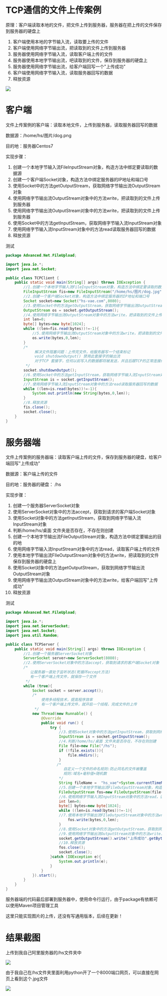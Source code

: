 <!-- toc -->

# TCP通信的文件上传案例

原理：客户端读取本地的文件，把文件上传到服务器，服务器在把上传的文件保存到服务器的硬盘上

1. 客户端使用本地的字节输入流，读取要上传的文件
2. 客户端使用网络字节输出流，把读取到的文件上传到服务器
3. 服务器使用网络字节输入流，读取客户端上传的文件
4. 服务器使用本地字节输出流，吧读取到的文件，保存到服务器的硬盘上
5. 服务器使用网络字节输出流，给客户端回写一个"上传成功"
6. 客户端使用网络字节输入流，读取服务器回写的数据
7. 释放资源

![](https://picture.hs-vae.com/TCP文件上传案例2.png)

# 客户端

文件上传案例的客户端：读取本地文件，上传到服务器，读取服务器回写的数据

数据源：/home/hs/图片/dog.png

目的地：服务器Centos7   

实现步骤：

1. 创建一个本地字节输入流FileInputStream对象，构造方法中绑定要读取的数据源
2. 创建一个客户端Socket对象，构造方法中绑定服务器的IP地址和端口号
3. 使用Socket中的方法getOutputStream，获取网络字节输出流OutputStream对象
4. 使用网络字节输出流OutputStream对象中的方法write，把读取到的文件上传到服务器
5. 使用网络字节输出流OutputStream对象中的方法write，把读取到的文件上传到服务器
6. 使用Socket中的方法getInputStream，获取网络字节输入流InputStream对象
7. 使用网络字节输入流InputStream对象中的方法read读取服务器回写的数据
8. 释放资源

测试

```java
package Advanced.Net.FileUpload;

import java.io.*;
import java.net.Socket;

public class TCPClient {
    public static void main(String[] args) throws IOException {
        //1.创建一个本地字节输入流FileInputStream对象，构造方法中绑定要读取的数据源
        FileInputStream fis=new FileInputStream("/home/hs/图片/dog.jpg");
        //2.创建一个客户端Socket对象，构造方法中绑定服务器的IP地址和端口号
        Socket socket=new Socket("hs-vae.com",8080);
        //3.使用Socket中的方法getOutputStream，获取网络字节输出流OutputStream对象
        OutputStream os = socket.getOutputStream();
        //4.使用网络字节输出流OutputStream对象中的方法write，把读取到的文件上传到服务器
        int len=0;
        byte[] bytes=new byte[1024];
        while ((len=fis.read(bytes))!=-1){
            //5.使用网络字节输出流OutputStream对象中的方法write，把读取到的文件上传到服务器
            os.write(bytes,0,len);
        }
        /*
             解决文件阻塞问题：上传完文件，给服务器写一个结束标记
             void shutdownOutput() 禁用此套接字的输出流
             对于TCP 套接字，任何以前写入的数据都将被发送，并且后跟TCP的正常连接终止序列
         */
        socket.shutdownOutput();
        //6.使用Socket中的方法getInputStream，获取网络字节输入流InputStream对象
        InputStream is = socket.getInputStream();
        //7.使用网络字节输入流InputStream对象中的方法read读取服务器回写的数据
        while ((len=is.read(bytes))!=-1){
            System.out.println(new String(bytes,0,len));
        }
        //8.释放资源
        fis.close();
        socket.close();
    }
}
```

# 服务器端

文件上传案例的服务器端：读取客户端上传的文件，保存到服务器的硬盘，给客户端回写"上传成功"

数据源：客户端上传的文件

目的地：服务器的硬盘： /hs

实现步骤：

1. 创建一个服务器ServerSocket对象
2. 使用ServerSocket对象中的方法accept，获取到请求的客户端Socket对象
3.  使用Socket对象中的方法getInputStream，获取到网络字节输入流InputStream对象
4.  判断/home/hs/桌面 文件夹是否存在，不存在则创建
5.  创建一个本地字节输出流FileOutputStream对象，构造方法中绑定要输出的目的地
6.  使用网络字节输入流InputStream对象中的方法read，读取客户端上传的文件
7.  使用本地字节输出流FIleOutputStream对象中的方法write，把读取到的文件保存到服务器的硬盘上
8.  使用Socket对象中的方法getOutputStream，获取到网络字节输出流OutputStream对象
9.  使用网络字节输出流OutputStream对象中的方法write，给客户端回写"上传成功"
10.  释放资源

测试

```java
package Advanced.Net.FileUpload;

import java.io.*;
import java.net.ServerSocket;
import java.net.Socket;
import java.util.Random;

public class TCPServer {
    public static void main(String[] args) throws IOException {
        //1.创建一个服务器ServerSocket对象
        ServerSocket server=new ServerSocket(8080);
        //2.使用ServerSocket对象中的方法accept，获取到请求的客户端Socket对象
        /*
           让服务器一直处于监听状态(死循环accept方法)
           有一个客户端上传文件，就保存一个文件
         */
        while (true){
            Socket socket = server.accept();
            /*
                使用多线程技术，提高程序效率
                有一个客户端上传文件，就开启一个线程，完成文件的上传
             */
            new Thread(new Runnable() {
                @Override
                public void run() {
                    try {
                        //3.使用Socket对象中的方法getInputStream，获取到网络字节输入流InputStream对象
                        InputStream is = socket.getInputStream();
                        //4.判断/home/hs/桌面 文件夹是否存在，不存在则创建
                        File file=new File("/hs");
                        if (!file.exists()){
                            file.mkdirs();
                        }
                       /*
                          自定义一个文件的命名规则:防止同名的文件被覆盖
                          规则:域名+毫秒值+随机数
                        */
                        String fileName =  "hs_vae"+System.currentTimeMillis()+new Random().nextInt(999999)+"dog.jpg";
                        //5.创建一个本地字节输出流FileOutputStream对象，构造方法中绑定要输出的目的地
                        FileOutputStream fos=new FileOutputStream(file+"/"+fileName);
                        //6.使用网络字节输入流InputStream对象中的方法read，读取客户端上传的文件
                        int len=0;
                        byte[] bytes=new byte[1024];
                        while ((len=is.read(bytes))!=-1){
                        //7.使用本地字节输出流FIleOutputStream对象中的方法write，把读取到的文件保存到服务器的硬盘上
                            fos.write(bytes,0,len);
                        }
                        //8.使用Socket对象中的方法getOutputStream，获取到网络字节输出流OutputStream对象
                        //9.使用网络字节输出流OutputStream对象中的方法write，给客户端回写"上传成功"
                        socket.getOutputStream().write("上传成功".getBytes());
                        //10.释放资源
                        fos.close();
                        socket.close();
                    }catch (IOException e){
                        System.out.println(e);
                    }
                }
            }).start();
        }
    }
}
```

服务器端的代码最后部署到服务器中，使用命令行运行，由于package有依赖可以使用Maven项目管理工具

这里只能实现图片的上传，还没有写通用版本，后续在更新！

# 结果截图

上传到我自己阿里服务器的/hs文件夹中

![](https://picture.hs-vae.com/文件上传结果截图.png)

由于我自己在/hs文件夹里面利用python开了一个8000端口网页，可以直接在网页上看到这个.jpg文件

![](https://picture.hs-vae.com/浏览器显示文件.png)